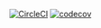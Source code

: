 
[//]: # ([![Build Status]&#40;https://app.travis-ci.com/best2go/b2g-report.svg&#41;]&#40;https://app.travis-ci.com/best2go/b2g-report&#41;)
[![CircleCI](https://dl.circleci.com/status-badge/img/gh/best2go/b2g-report/tree/main.svg?style=svg)](https://dl.circleci.com/status-badge/redirect/gh/best2go/b2g-report/tree/main)
[![codecov](https://codecov.io/gh/best2go/b2g-report/branch/main/graph/badge.svg?token=VHJQMXYM36)](https://codecov.io/gh/best2go/b2g-report)
